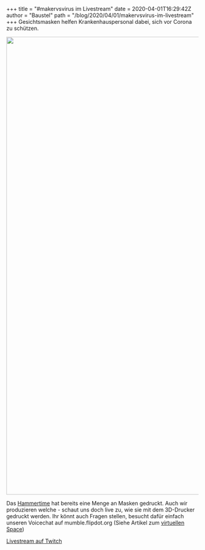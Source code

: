 +++
title = "#makervsvirus im Livestream"
date = 2020-04-01T16:29:42Z
author = "Baustel"
path = "/blog/2020/04/01/makervsvirus-im-livestream"
+++
Gesichtsmasken helfen Krankenhauspersonal dabei, sich vor Corona zu
schützen.

<img src="https://flipdot.org/blog/uploads/corona-facemask.serendipityThumbSmall.serendipityThumb.jpg" class="serendipity_image_center" width="675" height="1200" />

Das [Hammertime](https://www.hammertimekassel.de/) hat bereits eine
Menge an Masken gedruckt. Auch wir produzieren welche - schaut uns doch
live zu, wie sie mit dem 3D-Drucker gedruckt werden. Ihr könnt auch
Fragen stellen, besucht dafür einfach unseren Voicechat auf
mumble.flipdot.org (Siehe Artikel zum [virtuellen
Space](https://flipdot.org/blog/archives/440-flipdot-laedt-zum-sicheren-Besuch-des-Spaces-ein-virtuell.html))

[Livestream auf Twitch](https://www.twitch.tv/flipdot_kassel)
